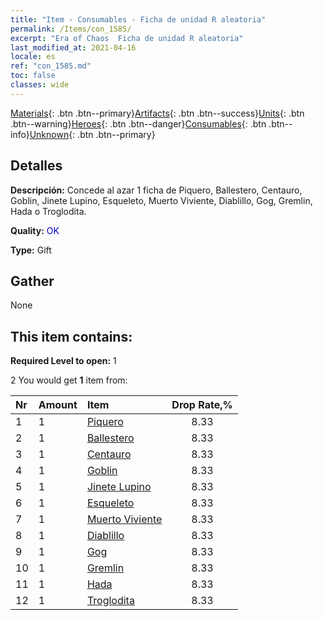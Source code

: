 ```yaml
---
title: "Item - Consumables - Ficha de unidad R aleatoria"
permalink: /Items/con_1585/
excerpt: "Era of Chaos  Ficha de unidad R aleatoria"
last_modified_at: 2021-04-16
locale: es
ref: "con_1585.md"
toc: false
classes: wide
---
```

 [Materials](/es/Items/){: .btn .btn--primary}[Artifacts](/es/Items/Artifacts/){: .btn .btn--success}[Units](/es/Items/Units/){: .btn .btn--warning}[Heroes](/es/Items/Heroes/){: .btn .btn--danger}[Consumables](/es/Items/Consumables/){: .btn .btn--info}[Unknown](/es/Items/Unknown/){: .btn .btn--primary}

## Detalles
 **Descripción:** Concede al azar 1 ficha de Piquero, Ballestero, Centauro, Goblin, Jinete Lupino, Esqueleto, Muerto Viviente, Diablillo, Gog, Gremlin, Hada o Troglodita.

 **Quality:** <span style="color: #0000CD">OK</span>

 **Type:** Gift

## Gather

  None

## This item contains:

 **Required Level to open:** 1

 2 You would get **1** item  from:

  | Nr | Amount |     Item    | Drop Rate,% |
  |:---|:-------|:------------|:---------:|
  | 1 | 1 | [Piquero](/es/Items/unt_190/) | 8.33 | 
  | 2 | 1 | [Ballestero](/es/Items/unt_191/) | 8.33 | 
  | 3 | 1 | [Centauro](/es/Items/unt_199/) | 8.33 | 
  | 4 | 1 | [Goblin](/es/Items/unt_217/) | 8.33 | 
  | 5 | 1 | [Jinete Lupino](/es/Items/unt_218/) | 8.33 | 
  | 6 | 1 | [Esqueleto](/es/Items/unt_208/) | 8.33 | 
  | 7 | 1 | [Muerto Viviente](/es/Items/unt_209/) | 8.33 | 
  | 8 | 1 | [Diablillo](/es/Items/unt_226/) | 8.33 | 
  | 9 | 1 | [Gog](/es/Items/unt_227/) | 8.33 | 
  | 10 | 1 | [Gremlin](/es/Items/unt_235/) | 8.33 | 
  | 11 | 1 | [Hada](/es/Items/unt_262/) | 8.33 | 
  | 12 | 1 | [Troglodita](/es/Items/unt_244/) | 8.33 | 
